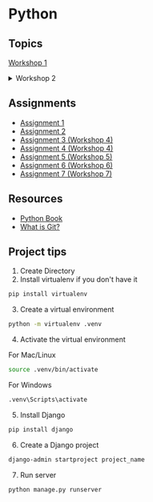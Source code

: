 # Python

## Topics
[Workshop 1](./docs/workshop_1.md)
<details>
    <summary>
        Workshop 2
    </summary>

Book Pages: 16 - 32
- Printing To the terminal `print`
- Variables
- Strings
- Numbers
- Comments
</details>

## Assignments
- [Assignment 1](https://classroom.github.com/a/zgn-NZiS)
- [Assignment 2](https://classroom.github.com/a/xtLinLkD)
- [Assignment 3 (Workshop 4)](https://classroom.github.com/a/cHZXPzk6)
- [Assignment 4 (Workshop 4)](https://classroom.github.com/a/W2xUuoT2)
- [Assignment 5 (Workshop 5)](https://classroom.github.com/a/Xowp3q1C)
- [Assignment 6 (Workshop 6)](https://classroom.github.com/a/NcLJaozA)
- [Assignment 7 (Workshop 7)](https://classroom.github.com/a/d2XNh4FQ)

## Resources
- [Python Book](https://1drv.ms/b/c/8e182a6cb0324966/EWZJMrBsKhgggI5VQgEAAAABLJ8MAd28svlg3TBhDbGtJA?e=aUraJO)
- [What is Git?](https://www.youtube.com/watch?v=HkdAHXoRtos)



## Project tips

1. Create Directory
2. Install virtualenv if you don't have it 
```bash
pip install virtualenv
```
3. Create a virtual environment 
```bash
python -m virtualenv .venv
```
4. Activate the virtual environment 

For Mac/Linux
```bash
source .venv/bin/activate
```
For Windows
```bash
.venv\Scripts\activate
```
5. Install Django 
```bash
pip install django
```
6. Create a Django project 
```bash
django-admin startproject project_name
```
7. Run server 
```bash
python manage.py runserver
```